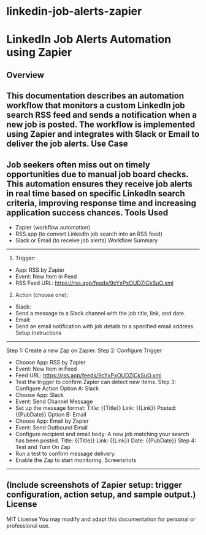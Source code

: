 # linkedin-job-alerts-zapier
LinkedIn Job Alerts Automation using Zapier
===========================================
Overview
--------
This documentation describes an automation workflow that monitors a custom LinkedIn job search RSS feed
and sends a notification when a new job is posted. The workflow is implemented using Zapier and integrates
with Slack or Email to deliver the job alerts.
Use Case
--------
Job seekers often miss out on timely opportunities due to manual job board checks. This automation ensures
they receive job alerts in real time based on specific LinkedIn search criteria, improving response time and
increasing application success chances.
Tools Used
----------
- Zapier (workflow automation)
- RSS.app (to convert LinkedIn job search into an RSS feed)
- Slack or Email (to receive job alerts)
Workflow Summary
----------------
1. Trigger:
- App: RSS by Zapier
- Event: New Item in Feed
- RSS Feed URL: https://rss.app/feeds/9cYxPxOUDZiCkSuO.xml
2. Action (choose one):
- Slack:
- Send a message to a Slack channel with the job title, link, and date.
- Email:
- Send an email notification with job details to a specified email address.
Setup Instructions
------------------
Step 1: Create a new Zap on Zapier.
Step 2: Configure Trigger
- Choose App: RSS by Zapier
- Event: New Item in Feed
- Feed URL: https://rss.app/feeds/9cYxPxOUDZiCkSuO.xml
- Test the trigger to confirm Zapier can detect new items.
Step 3: Configure Action
Option A: Slack
- Choose App: Slack
- Event: Send Channel Message
- Set up the message format:
Title: {{Title}}
Link: {{Link}}
Posted: {{PubDate}}
Option B: Email
- Choose App: Email by Zapier
- Event: Send Outbound Email
- Configure recipient and email body:
A new job matching your search has been posted.
Title: {{Title}}
Link: {{Link}}
Date: {{PubDate}}
Step 4: Test and Turn On Zap
- Run a test to confirm message delivery.
- Enable the Zap to start monitoring.
Screenshots
-----------
(Include screenshots of Zapier setup: trigger configuration, action setup, and sample output.)
License
-------
MIT License
You may modify and adapt this documentation for personal or professional use.
